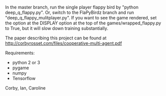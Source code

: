 In the master branch, run the single player flappy bird by "python deep_q_flappy.py". Or, switch to the 
FlaPyBirdz branch and run "deep_q_flappy_mulitplayer.py". If you want to see the game rendered, set the option 
at the DISPLAY option at the top of the games/wrapped_flappy.py to True, but it will slow down training 
substantially.

The paper describing this project can be found at http://corbyrosset.com/files/cooperative-multi-agent.pdf

Requirements:
- python 2 or 3
- pygame
- numpy
- Tensorflow

Corby, Ian, Caroline


